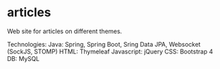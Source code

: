 # articles
Web site for articles on different themes.

Technologies: 
  Java: Spring, Spring Boot, Sring Data JPA, Websocket (SockJS, STOMP)
  HTML: Thymeleaf
  Javascript: jQuery
  CSS: Bootstrap 4
  DB: MySQL

